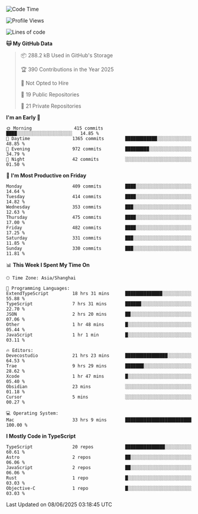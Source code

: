 <!--START_SECTION:waka-->
![Code Time](http://img.shields.io/badge/Code%20Time-3%2C652%20hrs%2013%20mins-blue)

![Profile Views](http://img.shields.io/badge/Profile%20Views-0-blue)

![Lines of code](https://img.shields.io/badge/From%20Hello%20World%20I%27ve%20Written-3.2%20million%20lines%20of%20code-blue)

**🐱 My GitHub Data** 

> 📦 288.2 kB Used in GitHub's Storage 
 > 
> 🏆 390 Contributions in the Year 2025
 > 
> 🚫 Not Opted to Hire
 > 
> 📜 19 Public Repositories 
 > 
> 🔑 21 Private Repositories 
 > 
**I'm an Early 🐤** 

```text
🌞 Morning                415 commits         ████░░░░░░░░░░░░░░░░░░░░░   14.85 % 
🌆 Daytime                1365 commits        ████████████░░░░░░░░░░░░░   48.85 % 
🌃 Evening                972 commits         █████████░░░░░░░░░░░░░░░░   34.79 % 
🌙 Night                  42 commits          ░░░░░░░░░░░░░░░░░░░░░░░░░   01.50 % 
```
📅 **I'm Most Productive on Friday** 

```text
Monday                   409 commits         ████░░░░░░░░░░░░░░░░░░░░░   14.64 % 
Tuesday                  414 commits         ████░░░░░░░░░░░░░░░░░░░░░   14.82 % 
Wednesday                353 commits         ███░░░░░░░░░░░░░░░░░░░░░░   12.63 % 
Thursday                 475 commits         ████░░░░░░░░░░░░░░░░░░░░░   17.00 % 
Friday                   482 commits         ████░░░░░░░░░░░░░░░░░░░░░   17.25 % 
Saturday                 331 commits         ███░░░░░░░░░░░░░░░░░░░░░░   11.85 % 
Sunday                   330 commits         ███░░░░░░░░░░░░░░░░░░░░░░   11.81 % 
```


📊 **This Week I Spent My Time On** 

```text
🕑︎ Time Zone: Asia/Shanghai

💬 Programming Languages: 
ExtendTypeScript         18 hrs 31 mins      ██████████████░░░░░░░░░░░   55.88 % 
TypeScript               7 hrs 31 mins       ██████░░░░░░░░░░░░░░░░░░░   22.70 % 
JSON                     2 hrs 20 mins       ██░░░░░░░░░░░░░░░░░░░░░░░   07.06 % 
Other                    1 hr 48 mins        █░░░░░░░░░░░░░░░░░░░░░░░░   05.44 % 
JavaScript               1 hr 1 min          █░░░░░░░░░░░░░░░░░░░░░░░░   03.11 % 

🔥 Editors: 
Devecostudio             21 hrs 23 mins      ████████████████░░░░░░░░░   64.53 % 
Trae                     9 hrs 29 mins       ███████░░░░░░░░░░░░░░░░░░   28.62 % 
Xcode                    1 hr 47 mins        █░░░░░░░░░░░░░░░░░░░░░░░░   05.40 % 
Obsidian                 23 mins             ░░░░░░░░░░░░░░░░░░░░░░░░░   01.18 % 
Cursor                   5 mins              ░░░░░░░░░░░░░░░░░░░░░░░░░   00.27 % 

💻 Operating System: 
Mac                      33 hrs 9 mins       █████████████████████████   100.00 % 
```

**I Mostly Code in TypeScript** 

```text
TypeScript               20 repos            ███████████████░░░░░░░░░░   60.61 % 
Astro                    2 repos             ██░░░░░░░░░░░░░░░░░░░░░░░   06.06 % 
JavaScript               2 repos             ██░░░░░░░░░░░░░░░░░░░░░░░   06.06 % 
Rust                     1 repo              █░░░░░░░░░░░░░░░░░░░░░░░░   03.03 % 
Objective-C              1 repo              █░░░░░░░░░░░░░░░░░░░░░░░░   03.03 % 
```




 Last Updated on 08/06/2025 03:18:45 UTC
<!--END_SECTION:waka-->